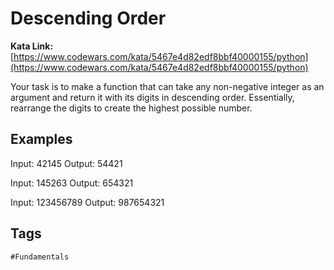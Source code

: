 # Descending Order

**Kata Link:** [https://www.codewars.com/kata/5467e4d82edf8bbf40000155/python](https://www.codewars.com/kata/5467e4d82edf8bbf40000155/python)

Your task is to make a function that can take any non-negative integer as an argument and return it with its digits in descending order. Essentially, rearrange the digits to create the highest possible number.

## Examples

Input: 42145 Output: 54421

Input: 145263 Output: 654321

Input: 123456789 Output: 987654321

## Tags

`#Fundamentals`